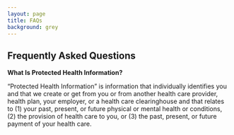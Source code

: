 ```yaml
---
layout: page
title: FAQs
background: grey
---
```


<div class="col-lg-12 text-center">
	<h2 class="section-heading text-uppercase">Frequently Asked Questions</h2>
</div>

**What Is Protected Health Information?**

“Protected Health Information” is information that individually identifies you and that we create or get from you or from another health care provider, health plan, your employer, or a health care clearinghouse and that relates to (1) your past, present, or future physical or mental health or conditions, (2) the provision of health care to you, or (3) the past, present, or future payment of your health care. 